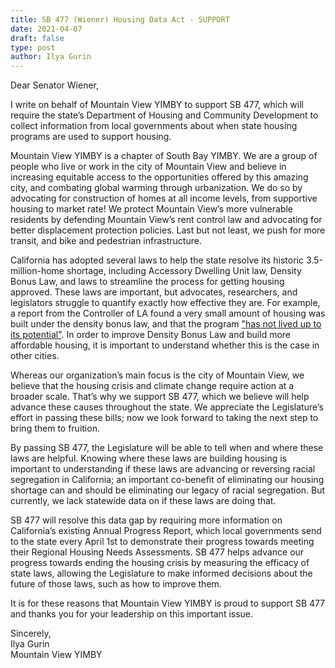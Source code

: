 ```yaml
---
title: SB 477 (Wiener) Housing Data Act - SUPPORT
date: 2021-04-07
draft: false
type: post
author: Ilya Gurin 
---
```


Dear Senator Wiener,  
  
I write on behalf of Mountain View YIMBY to support SB 477, which will require the state’s Department of Housing and Community Development to collect information from local governments about when state housing programs are used to support housing.  
  
Mountain View YIMBY is a chapter of South Bay YIMBY. We are a group of people who live or work in the city of Mountain View and believe in increasing equitable access to the opportunities offered by this amazing city, and combating global warming through urbanization. We do so by advocating for construction of homes at all income levels, from supportive housing to market rate! We protect Mountain View’s more vulnerable residents by defending Mountain View’s rent control law and advocating for better displacement protection policies. Last but not least, we push for more transit, and bike and pedestrian infrastructure.  
  
California has adopted several laws to help the state resolve its historic 3.5-million-home shortage, including Accessory Dwelling Unit law, Density Bonus Law, and laws to streamline the process for getting housing approved. These laws are important, but advocates, researchers, and legislators struggle to quantify exactly how effective they are.  For example, a report from the Controller of LA found a very small amount of housing was built under the density bonus law, and that the program ["has not lived up to its potential"]. In order to improve Density Bonus Law and build more affordable housing, it is important to understand whether this is the case in other cities.  
  
Whereas our organization’s main focus is the city of Mountain View, we believe that the housing crisis and climate change require action at a broader scale. That’s why we support SB 477, which we believe will help advance these causes throughout the state. We appreciate the Legislature’s effort in passing these bills; now we look forward to taking the next step to bring them to fruition.  
  
By passing SB 477, the Legislature will be able to tell when and where these laws are helpful. Knowing where these laws are building housing is important to understanding if these laws are advancing or reversing racial segregation in California; an important co-benefit of eliminating our housing shortage can and should be eliminating our legacy of racial segregation. But currently, we lack statewide data on if these laws are doing that.  
  
SB 477 will resolve this data gap by requiring more information on California’s existing Annual Progress Report, which local governments send to the state every April 1st to demonstrate their progress towards meeting their Regional Housing Needs Assessments.  SB 477 helps advance our progress towards ending the housing crisis by measuring the efficacy of state laws, allowing the Legislature to make informed decisions about the future of those laws, such as how to improve them.  
  
It is for these reasons that Mountain View YIMBY is proud to support SB 477 and thanks you for your leadership on this important issue.  
  
Sincerely,  
Ilya Gurin  
Mountain View YIMBY  

["has not lived up to its potential"]: https://lacontroller.org/wp-content/uploads/2019/05/R17_10_DensityBonus.pdf